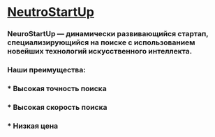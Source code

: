 # [NeutroStartUp](https://camo.githubusercontent.com/79ee96a8b8fa098c44d1ca302006f24d008408a1c22fc13260437214d705a23d/68747470733a2f2f6e65746f6c6f67792d636f64652e6769746875622e696f2f6769742d686f6d65776f726b732f696e74726f64756374696f6e2f6173736574732f6c6f676f2e706e67)

### **NeuroStartUp — динамически развивающийся стартап, специализирующийся на поиске с использованием новейших технологий искусственного интеллекта.**

### **Наши преимущества:**

### * Высокая точность поиска
### * Высокая скорость поиска
### * Низкая цена




